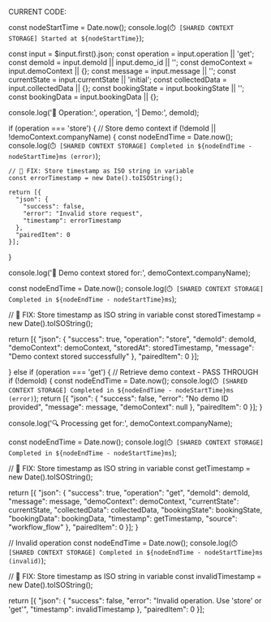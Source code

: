 CURRENT CODE:

const nodeStartTime = Date.now();
console.log(`⏱️ [SHARED CONTEXT STORAGE] Started at ${nodeStartTime}`);

const input = $input.first().json;
const operation = input.operation || 'get';
const demoId = input.demoId || input.demo_id || '';
const demoContext = input.demoContext || {};
const message = input.message || '';
const currentState = input.currentState || 'initial';
const collectedData = input.collectedData || {};
const bookingState = input.bookingState || '';
const bookingData = input.bookingData || {};

console.log('🏪 Operation:', operation, '| Demo:', demoId);

if (operation === 'store') {
  // Store demo context
  if (!demoId || !demoContext.companyName) {
    const nodeEndTime = Date.now();
    console.log(`⏱️ [SHARED CONTEXT STORAGE] Completed in ${nodeEndTime - nodeStartTime}ms (error)`);

    // 🚨 FIX: Store timestamp as ISO string in variable
    const errorTimestamp = new Date().toISOString();

    return [{
      "json": {
        "success": false,
        "error": "Invalid store request",
        "timestamp": errorTimestamp
      },
      "pairedItem": 0
    }];
  }

  console.log('💾 Demo context stored for:', demoContext.companyName);

  const nodeEndTime = Date.now();
  console.log(`⏱️ [SHARED CONTEXT STORAGE] Completed in ${nodeEndTime - nodeStartTime}ms`);

  // 🚨 FIX: Store timestamp as ISO string in variable
  const storedTimestamp = new Date().toISOString();

  return [{
    "json": {
      "success": true,
      "operation": "store",
      "demoId": demoId,
      "demoContext": demoContext,
      "storedAt": storedTimestamp,
      "message": "Demo context stored successfully"
    },
    "pairedItem": 0
  }];

} else if (operation === 'get') {
  // Retrieve demo context - PASS THROUGH
  if (!demoId) {
    const nodeEndTime = Date.now();
    console.log(`⏱️ [SHARED CONTEXT STORAGE] Completed in ${nodeEndTime - nodeStartTime}ms (error)`);
    return [{
      "json": {
        "success": false,
        "error": "No demo ID provided",
        "message": message,
        "demoContext": null
      },
      "pairedItem": 0
    }];
  }

  console.log('🔍 Processing get for:', demoContext.companyName);

  const nodeEndTime = Date.now();
  console.log(`⏱️ [SHARED CONTEXT STORAGE] Completed in ${nodeEndTime - nodeStartTime}ms`);

  // 🚨 FIX: Store timestamp as ISO string in variable
  const getTimestamp = new Date().toISOString();

  return [{
    "json": {
      "success": true,
      "operation": "get",
      "demoId": demoId,
      "message": message,
      "demoContext": demoContext,
      "currentState": currentState,
      "collectedData": collectedData,
      "bookingState": bookingState,
      "bookingData": bookingData,
      "timestamp": getTimestamp,
      "source": "workflow_flow"
    },
    "pairedItem": 0
  }];
}

// Invalid operation
const nodeEndTime = Date.now();
console.log(`⏱️ [SHARED CONTEXT STORAGE] Completed in ${nodeEndTime - nodeStartTime}ms (invalid)`);

// 🚨 FIX: Store timestamp as ISO string in variable
const invalidTimestamp = new Date().toISOString();

return [{
  "json": {
    "success": false,
    "error": "Invalid operation. Use 'store' or 'get'",
    "timestamp": invalidTimestamp
  },
  "pairedItem": 0
}];